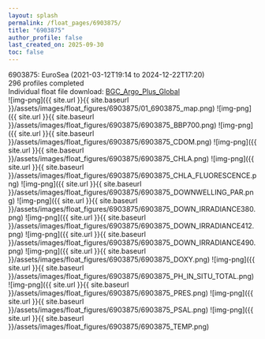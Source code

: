 ```yaml
---
layout: splash
permalink: /float_pages/6903875/
title: "6903875"
author_profile: false
last_created_on: 2025-09-30
toc: false
---
```

 
6903875: EuroSea (2021-03-12T19:14 to 2024-12-22T17:20)\
296 profiles completed\
Individual float file download: [BGC_Argo_Plus_Global](https://ftp.soest.hawaii.edu/bgc_argo_plus/Individual_Floats/outliers_removed/6903875_Sprof_processed.nc)\
![img-png]({{ site.url }}{{ site.baseurl }}/assets/images/float_figures/6903875/01_6903875_map.png)
![img-png]({{ site.url }}{{ site.baseurl }}/assets/images/float_figures/6903875/6903875_BBP700.png)
![img-png]({{ site.url }}{{ site.baseurl }}/assets/images/float_figures/6903875/6903875_CDOM.png)
![img-png]({{ site.url }}{{ site.baseurl }}/assets/images/float_figures/6903875/6903875_CHLA.png)
![img-png]({{ site.url }}{{ site.baseurl }}/assets/images/float_figures/6903875/6903875_CHLA_FLUORESCENCE.png)
![img-png]({{ site.url }}{{ site.baseurl }}/assets/images/float_figures/6903875/6903875_DOWNWELLING_PAR.png)
![img-png]({{ site.url }}{{ site.baseurl }}/assets/images/float_figures/6903875/6903875_DOWN_IRRADIANCE380.png)
![img-png]({{ site.url }}{{ site.baseurl }}/assets/images/float_figures/6903875/6903875_DOWN_IRRADIANCE412.png)
![img-png]({{ site.url }}{{ site.baseurl }}/assets/images/float_figures/6903875/6903875_DOWN_IRRADIANCE490.png)
![img-png]({{ site.url }}{{ site.baseurl }}/assets/images/float_figures/6903875/6903875_DOXY.png)
![img-png]({{ site.url }}{{ site.baseurl }}/assets/images/float_figures/6903875/6903875_PH_IN_SITU_TOTAL.png)
![img-png]({{ site.url }}{{ site.baseurl }}/assets/images/float_figures/6903875/6903875_PRES.png)
![img-png]({{ site.url }}{{ site.baseurl }}/assets/images/float_figures/6903875/6903875_PSAL.png)
![img-png]({{ site.url }}{{ site.baseurl }}/assets/images/float_figures/6903875/6903875_TEMP.png)
